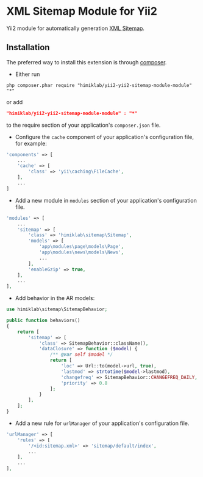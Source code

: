 XML Sitemap Module for Yii2
========================
Yii2 module for automatically generation [XML Sitemap](http://www.sitemaps.org/protocol.html).

Installation
------------
The preferred way to install this extension is through [composer](http://getcomposer.org/download/).

* Either run

```
php composer.phar require "himiklab/yii2-yii2-sitemap-module-module" "*"
```

or add

```json
"himiklab/yii2-yii2-sitemap-module-module" : "*"
```

to the require section of your application's `composer.json` file.

* Configure the `cache` component of your application's configuration file, for example:

```php
'components' => [
    ...
    'cache' => [
        'class' => 'yii\caching\FileCache',
    ],
    ...
]
```

* Add a new module in `modules` section of your application's configuration file.

```php
'modules' => [
    ...
    'sitemap' => [
        'class' => 'himiklab\sitemap\Sitemap',
        'models' => [
            'app\modules\page\models\Page',
            'app\modules\news\models\News',
            ...
        ],
        'enableGzip' => true,
    ],
    ...
],
```

* Add behavior in the AR models:

```php
use himiklab\sitemap\SitemapBehavior;

public function behaviors()
{
    return [
        'sitemap' => [
            'class' => SitemapBehavior::className(),
            'dataClosure' => function ($model) {
                /** @var self $model */
                return [
                    'loc' => Url::to(model->url, true),
                    'lastmod' => strtotime($model->lastmod),
                    'changefreq' => SitemapBehavior::CHANGEFREQ_DAILY,
                    'priority' => 0.8
                ];
            }
        ],
    ];
}
```

* Add a new rule for `urlManager` of your application's configuration file.

```php
'urlManager' => [
    'rules' => [
        '/<id:sitemap.xml>' => 'sitemap/default/index',
        ...
    ],
    ...
],
```
